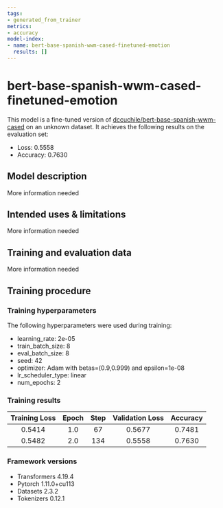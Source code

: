```yaml
---
tags:
- generated_from_trainer
metrics:
- accuracy
model-index:
- name: bert-base-spanish-wwm-cased-finetuned-emotion
  results: []
---
```


<!-- This model card has been generated automatically according to the information the Trainer had access to. You
should probably proofread and complete it, then remove this comment. -->

# bert-base-spanish-wwm-cased-finetuned-emotion

This model is a fine-tuned version of [dccuchile/bert-base-spanish-wwm-cased](https://huggingface.co/dccuchile/bert-base-spanish-wwm-cased) on an unknown dataset.
It achieves the following results on the evaluation set:
- Loss: 0.5558
- Accuracy: 0.7630

## Model description

More information needed

## Intended uses & limitations

More information needed

## Training and evaluation data

More information needed

## Training procedure

### Training hyperparameters

The following hyperparameters were used during training:
- learning_rate: 2e-05
- train_batch_size: 8
- eval_batch_size: 8
- seed: 42
- optimizer: Adam with betas=(0.9,0.999) and epsilon=1e-08
- lr_scheduler_type: linear
- num_epochs: 2

### Training results

| Training Loss | Epoch | Step | Validation Loss | Accuracy |
|:-------------:|:-----:|:----:|:---------------:|:--------:|
| 0.5414        | 1.0   | 67   | 0.5677          | 0.7481   |
| 0.5482        | 2.0   | 134  | 0.5558          | 0.7630   |


### Framework versions

- Transformers 4.19.4
- Pytorch 1.11.0+cu113
- Datasets 2.3.2
- Tokenizers 0.12.1
